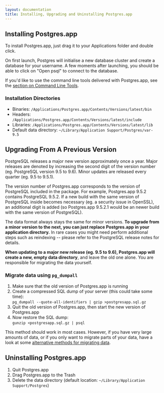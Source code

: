 ```yaml
---
layout: documentation
title: Installing, Upgrading and Uninstalling Postgres.app
---
```


## Installing Postgres.app

To install Postgres.app, just drag it to your Applications folder and double click.

On first launch, Postgres will initialise a new database cluster and create a database for your username.
A few moments after launching, you should be able to click on "Open psql" to connect to the database.

If you'd like to use the command line tools delivered with Postgres.app, see the [section on Command Line Tools](cli-tools.html).

### Installation Directories

- Binaries: `/Applications/Postgres.app/Contents/Versions/latest/bin`
- Headers: `/Applications/Postgres.app/Contents/Versions/latest/include`
- Libraries: `/Applications/Postgres.app/Contents/Versions/latest/lib`
- Default data directory: `~/Library/Application Support/Postgres/var-9.5`

## Upgrading From A Previous Version

PostgreSQL releases a major new version approximately once a year. Major releases are denoted by increasing the second digit of the version number (eg. PostgreSQL version 9.5 to 9.6). Minor updates are released every quarter (eg. 9.5 to 9.5.1).

The version number of Postgres.app corresponds to the version of PostgreSQL included in the package. For example, Postgres.app 9.5.2 contains PostgreSQL 9.5.2. If a new build with the same version of PostgreSQL inside becomes necessary (eg. a security issue in OpenSSL), an additional digit is added (so Postgres.app 9.5.2.1 would be an newer build with the same version of PostgreSQL).

The data format always stays the same for minor versions. **To upgrade from a minor version to the next, you can just replace Postgres.app in your application directory.** In rare cases you might need perform additional steps such as reindexing -- please refer to the PostgreSQL release notes for details.

**When updating to a major new release (eg. 9.5 to 9.6), Postgres.app will create a new, empty data directory**, and leave the old one alone. You are responsible for migrating the data yourself.

### Migrate data using `pg_dumpall`

1.	Make sure that the old version of Postgres.app is running
1.	Create a compressed SQL dump of your server (this could take some time):<br>
	`pg_dumpall --quote-all-identifiers | gzip >postgresapp.sql.gz`
1.  Quit the old version of Postgres.app, then start the new version of Postgres.app
1.	Now restore the SQL dump:<br>
	`gunzip <postgresapp.sql.gz | psql`

This method should work in most cases. However, if you have very large amounts of data,
or if you only want to migrate parts of your data, have a look at
some [alternative methods for migrating data](migrating-data.html).

## Uninstalling Postgres.app

1. Quit Postgres.app
2. Drag Postgres.app to the Trash
3. Delete the data directory (default location: `~/Library/Application Support/Postgres`)
